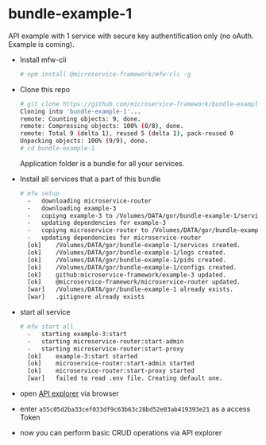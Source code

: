 # bundle-example-1

API example with 1 service with secure key authentification only (no oAuth. Example is coming).

- Install mfw-cli
  ```sh
  # npm install @microservice-framework/mfw-cli -g
  ```

- Clone this repo
  ```sh
  # git clone https://github.com/microservice-framework/bundle-example-1.git
  Cloning into 'bundle-example-1'...
  remote: Counting objects: 9, done.
  remote: Compressing objects: 100% (8/8), done.
  remote: Total 9 (delta 1), reused 5 (delta 1), pack-reused 0
  Unpacking objects: 100% (9/9), done.
  # cd bundle-example-1
  ```
  Application folder is a bundle for all your services.
  
- Install all services that a part of this bundle
  ```sh
  # mfw setup
	-	downloading microservice-router
	-	downloading example-3
	-	copiyng example-3 to /Volumes/DATA/gor/bundle-example-1/services/example-3
	-	updating dependencies for example-3
	-	copiyng microservice-router to /Volumes/DATA/gor/bundle-example-1/services/microservice-router
	-	updating dependencies for microservice-router
	[ok]	/Volumes/DATA/gor/bundle-example-1/services created.
	[ok]	/Volumes/DATA/gor/bundle-example-1/logs created.
	[ok]	/Volumes/DATA/gor/bundle-example-1/pids created.
	[ok]	/Volumes/DATA/gor/bundle-example-1/configs created.
	[ok]	github:microservice-framework/example-3 updated.
	[ok]	@microservice-framework/microservice-router updated.
	[war]	/Volumes/DATA/gor/bundle-example-1 already exists.
	[war]	.gitignore already exists
  ```

- start all service
  ```sh
  # mfw start all
	-	starting example-3:start
	-	starting microservice-router:start-admin
	-	starting microservice-router:start-proxy
	[ok]	example-3:start started
	[ok]	microservice-router:start-admin started
	[ok]	microservice-router:start-proxy started
	[war]	failed to read .env file. Creating default one.
  ```

- open [API explorer](http://localhost:3100) via browser
- enter `a55c05d2ba33cef033df9c63b63c28bd52e03ab419393e21` as a access Token
- now you can perform basic CRUD operations via API explorer
